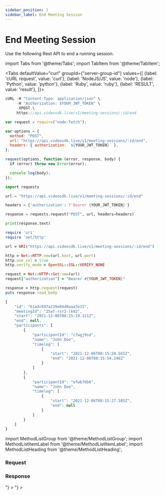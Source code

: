 ```yaml
---
sidebar_position: 1
sidebar_label: End Meeting Session
---
```


# End Meeting Session

Use the following Rest API to end a running session.

import Tabs from '@theme/Tabs';
import TabItem from '@theme/TabItem';

<Tabs
defaultValue="curl"
groupId={"server-group-id"}
values={[
{label: 'cURL request', value: 'curl'},
{label: 'NodeJS/JS', value: 'node'},
{label: 'Python', value: 'python'},
{label: 'Ruby', value: 'ruby'},
{label: 'RESULT', value: 'result'},
]}>
<TabItem value="curl">

```js
cURL -H "Content-Type: application/json" \
     -H "Authorization: $YOUR_JWT_TOKEN" \
     -XPOST \
     https://api.videosdk.live/v1/meeting-sessions/:id/end
```

</TabItem>
<TabItem value="node">

```js
var request = require("node-fetch");

var options = {
  method: "POST",
  url: "https://api.videosdk.live/v1/meeting-sessions/:id/end",
  headers: { authorization: `${YOUR_JWT_TOKEN}` },
};

request(options, function (error, response, body) {
  if (error) throw new Error(error);

  console.log(body);
});
```

</TabItem>
<TabItem value="python">

```python
import requests

url = "https://api.videosdk.live/v1/meeting-sessions/:id/end"

headers = {'authorization': f'Bearer {YOUR_JWT_TOKEN}'}

response = requests.request("POST", url, headers=headers)

print(response.text)
```

</TabItem>
<TabItem value="ruby">

```ruby
require 'uri'
require 'net/http'

url = URI("https://api.videosdk.live/v1/meeting-sessions/:id/end")

http = Net::HTTP.new(url.host, url.port)
http.use_ssl = true
http.verify_mode = OpenSSL::SSL::VERIFY_NONE

request = Net::HTTP::Get.new(url)
request["authorization"] = "Bearer #{YOUR_JWT_TOKEN}"

response = http.request(request)
puts response.read_body
```

</TabItem>

<TabItem value="result">

```js
{
    "id": "61adc697a239e84d0aaa7e15",
    "meetingId": "25af-rsr2-lk92",
    "start": "2021-12-06T08:15:19.121Z",
    "end": null,
    "participants": [
        {
            "participantId": "c7wgj9sd",
            "name": "John Doe",
            "timelog": [
                {
                    "start": "2021-12-06T08:15:20.565Z",
                    "end": "2021-12-06T08:15:54.246Z"
                }
            ]
        },
        {
            "participantId": "ofwb7db6",
            "name": "John Doe",
            "timelog": [
                {
                    "start": "2021-12-06T08:15:27.585Z",
                    "end": null
                }
            ]
        }
    ]
}
```

</TabItem>
</Tabs>

import MethodListGroup from '@theme/MethodListGroup';
import MethodListItemLabel from '@theme/MethodListItemLabel';
import MethodListHeading from '@theme/MethodListHeading';

### Request

<MethodListGroup>
    <MethodListGroup>
      <MethodListHeading heading="Path Parameters" />
      <MethodListItemLabel name="id" option={"session-id"} type={"string"} />
    </MethodListGroup>
</MethodListGroup>

### Response

<MethodListGroup>
  <MethodListItemLabel name="__response"  type={"object"} >
    <MethodListGroup>
    <MethodListHeading heading="Properties" />
          <MethodListItemLabel name="id"  type={"string"} />
          <MethodListItemLabel name="meetingId"  type={"string"} />
          <MethodListItemLabel name="start"  type={"date"} />
          <MethodListItemLabel name="end"  type={"date"} />
          <MethodListItemLabel name="participants" type={"Array<object>"} >
            <MethodListGroup>
              <MethodListItemLabel name="participantId"  type={"string"} />
              <MethodListItemLabel name="name"  type={"string"} />
               <MethodListItemLabel name="timelog" type={"Array<object>"} >
               <MethodListGroup>
                    <MethodListItemLabel name="start"  type={"date"} />
                    <MethodListItemLabel name="end"  type={"date"} />
                </MethodListGroup>
                </MethodListItemLabel>
            </MethodListGroup>
          </MethodListItemLabel>
    </MethodListGroup>
  </MethodListItemLabel>
</MethodListGroup>
